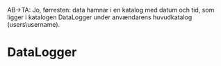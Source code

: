 AB->TA: Jo, førresten: data hamnar i en katalog med datum och tid, 
som ligger i katalogen DataLogger under anvændarens huvudkatalog 
(users\username).

DataLogger
==========
